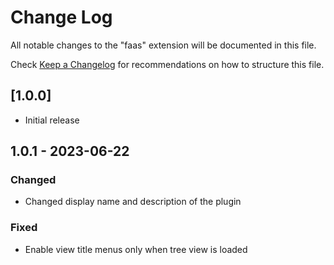 # Change Log

All notable changes to the "faas" extension will be documented in this file.

Check [Keep a Changelog](http://keepachangelog.com/) for recommendations on how to structure this file.

## [1.0.0]

- Initial release

## 1.0.1 - 2023-06-22

### Changed

- Changed display name and description of the plugin

### Fixed

- Enable view title menus only when tree view is loaded